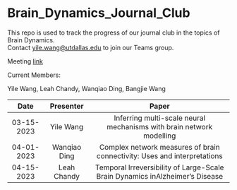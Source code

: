 # Brain_Dynamics_Journal_Club

This repo is used to track the progress of our journal club in the topics of Brain Dynamics.  
Contact yile.wang@utdallas.edu to join our Teams group.

Meeting [link](https://teams.microsoft.com/l/meetup-join/19%3ameeting_MzkxMGU5ZTctZmViMy00MDdhLTlmOTItMGFkNjRkNGFkNjk0%40thread.v2/0?context=%7b%22Tid%22%3a%228d281d1d-9c4d-4bf7-b16e-032d15de9f6c%22%2c%22Oid%22%3a%22b43e6871-3890-449e-86f2-3dbf0ad90acc%22%7d)

Current Members:

Yile Wang, Leah Chandy, Wanqiao Ding, Bangjie Wang

|Date | Presenter | Paper |
| :---: | :---: | :---: | 
| 03-15-2023| Yile Wang| Inferring multi-scale neural mechanisms with brain network modelling|
| 04-01-2023| Wanqiao Ding| Complex network measures of brain connectivity: Uses and interpretations|
| 04-15-2023| Leah Chandy| Temporal Irreversibility of Large-Scale Brain Dynamics inAlzheimer’s Disease|

